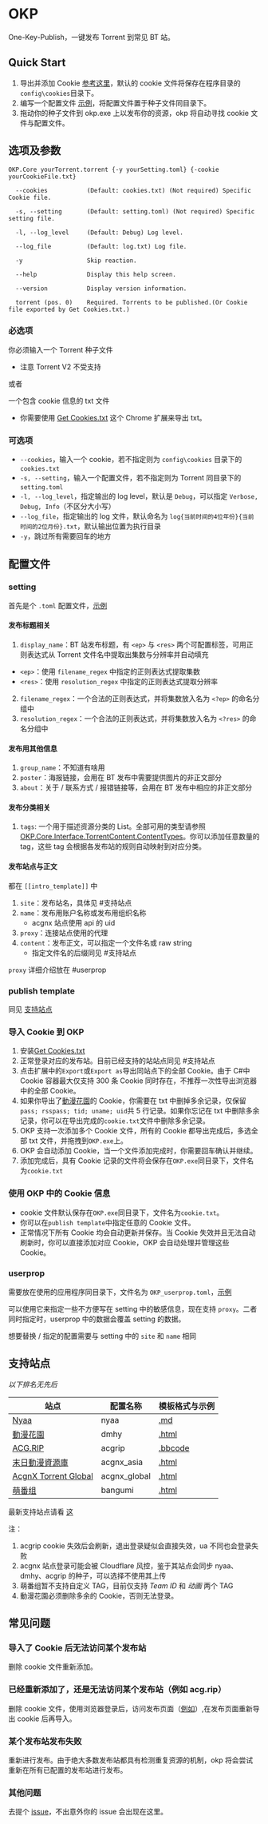 # OKP

One-Key-Publish，一键发布 Torrent 到常见 BT 站。

## Quick Start

1. 导出并添加 Cookie [参考这里](#导入-cookie-到-okp)，默认的 cookie 文件将保存在程序目录的`config\cookies`目录下。
2. 编写一个配置文件 [示例](https://github.com/AmusementClub/OKP/blob/master/OKP.Core/example/setting.toml)，将配置文件置于种子文件同目录下。
3. 拖动你的种子文件到 okp.exe 上以发布你的资源，okp 将自动寻找 cookie 文件与配置文件。

## 选项及参数

`OKP.Core yourTorrent.torrent {-y yourSetting.toml} {-cookie yourCookieFile.txt}`

```
  --cookies           (Default: cookies.txt) (Not required) Specific Cookie file.

  -s, --setting       (Default: setting.toml) (Not required) Specific setting file.

  -l, --log_level     (Default: Debug) Log level.

  --log_file          (Default: log.txt) Log file.

  -y                  Skip reaction.

  --help              Display this help screen.

  --version           Display version information.

  torrent (pos. 0)    Required. Torrents to be published.(Or Cookie file exported by Get Cookies.txt.)
```

### 必选项

你必须输入一个 Torrent 种子文件

- 注意 Torrent V2 不受支持

或者

一个包含 cookie 信息的 txt 文件

- 你需要使用 [Get Cookies.txt](https://chrome.google.com/webstore/detail/get-cookiestxt/bgaddhkoddajcdgocldbbfleckgcbcid) 这个 Chrome 扩展来导出 txt。

### 可选项

- `--cookies`，输入一个 cookie，若不指定则为 `config\cookies` 目录下的 `cookies.txt`
- `-s, --setting`，输入一个配置文件，若不指定则为 Torrent 同目录下的 `setting.toml`
- `-l, --log_level`，指定输出的 log level，默认是 `Debug`，可以指定 `Verbose, Debug, Info`（不区分大小写）
- `--log_file`，指定输出的 log 文件，默认命名为 `log{当前时间的4位年份}{当前时间的2位月份}.txt`，默认输出位置为执行目录
- `-y`，跳过所有需要回车的地方

## 配置文件

### setting

首先是个 `.toml` 配置文件，[示例](https://github.com/AmusementClub/OKP/blob/master/OKP.Core/example/setting.toml)

#### 发布标题相关

1. `display_name`：BT 站发布标题，有 `<ep>` 与 `<res>` 两个可配置标签，可用正则表达式从 Torrent 文件名中提取出集数与分辨率并自动填充

- `<ep>`：使用 `filename_regex` 中指定的正则表达式提取集数
- `<res>`：使用 `resolution_regex` 中指定的正则表达式提取分辨率

2. `filename_regex`：一个合法的正则表达式，并将集数放入名为 `<?ep>` 的命名分组中
3. `resolution_regex`：一个合法的正则表达式，并将集数放入名为 `<?res>` 的命名分组中

#### 发布用其他信息

1. `group_name`：不知道有啥用
2. `poster`：海报链接，会用在 BT 发布中需要提供图片的非正文部分
3. `about`：关于 / 联系方式 / 报错链接等，会用在 BT 发布中相应的非正文部分

#### 发布分类相关

1. `tags`: 一个用于描述资源分类的 List。全部可用的类型请参照 [OKP.Core.Interface.TorrentContent.ContentTypes](https://github.com/AmusementClub/OKP/blob/master/OKP.Core/Interface/TorrentContent.cs#L72)。你可以添加任意数量的 tag，这些 tag 会根据各发布站的规则自动映射到对应分类。

#### 发布站点与正文

都在 `[[intro_template]]` 中

1. `site`：发布站名，具体见 #支持站点
2. `name`：发布用账户名称或发布用组织名称
   - acgnx 站点使用 api 的 uid
3. `proxy`：连接站点使用的代理
4. `content`：发布正文，可以指定一个文件名或 raw string
   - 指定文件名的后缀同见 #支持站点

`proxy` 详细介绍放在 #userprop

### publish template

同见 [支持站点](#支持站点)

### 导入 Cookie 到 OKP

1. 安装[Get Cookies.txt](https://chrome.google.com/webstore/detail/get-cookiestxt/bgaddhkoddajcdgocldbbfleckgcbcid)
2. 正常登录对应的发布站。目前已经支持的站站点同见 #支持站点
3. 点击扩展中的`Export`或`Export as`导出同站点下的全部 Cookie。由于 C#中 Cookie 容器最大仅支持 300 条 Cookie 同时存在，不推荐一次性导出浏览器中的全部 Cookie。
4. 如果你导出了[動漫花園](https://share.dmhy.org/)的 Cookie，你需要在 txt 中删掉多余记录，仅保留`pass; rsspass; tid; uname; uid`共 5 行记录。如果你忘记在 txt 中删除多余记录，你可以在导出完成的`cookie.txt`文件中删除多余记录。
5. OKP 支持一次添加多个 Cookie 文件，所有的 Cookie 都导出完成后，多选全部 txt 文件，并拖拽到`OKP.exe`上。
6. OKP 会自动添加 Cookie，当一个文件添加完成时，你需要回车确认并继续。
7. 添加完成后，具有 Cookie 记录的文件将会保存在`OKP.exe`同目录下，文件名为`cookie.txt`

### 使用 OKP 中的 Cookie 信息

- cookie 文件默认保存在`OKP.exe`同目录下，文件名为`cookie.txt`。
- 你可以在`publish template`中指定任意的 Cookie 文件。
- 正常情况下所有 Cookie 均会自动更新并保存。当 Cookie 失效并且无法自动刷新时，你可以直接添加对应 Cookie，OKP 会自动处理并管理这些 Cookie。

### userprop

需要放在使用的应用程序同目录下，文件名为 `OKP_userprop.toml`，[示例](https://github.com/AmusementClub/OKP/blob/master/OKP.Core/example/OKP_userprop.toml)

可以使用它来指定一些不方便写在 setting 中的敏感信息，现在支持 `proxy`。二者同时指定时，userprop 中的数据会覆盖 setting 的数据。

想要替换 / 指定的配置需要与 setting 中的 `site` 和 `name` 相同

## 支持站点

_以下排名无先后_

| 站点                                          | 配置名称     | 模板格式与示例                                                                             |
| --------------------------------------------- | ------------ | ------------------------------------------------------------------------------------------ |
| [Nyaa](https://nyaa.si/)                      | nyaa         | [.md](https://github.com/AmusementClub/OKP/blob/master/OKP.Core/example/nyaa.md)           |
| [動漫花園](https://share.dmhy.org/)           | dmhy         | [.html](https://github.com/AmusementClub/OKP/blob/master/OKP.Core/example/dmhy.html)       |
| [ACG.RIP](https://share.dmhy.org/)            | acgrip       | [.bbcode](https://github.com/AmusementClub/OKP/blob/master/OKP.Core/example/acgrip.bbcode) |
| [末日動漫資源庫](https://share.acgnx.se/)     | acgnx_asia   | [.html](https://github.com/AmusementClub/OKP/blob/master/OKP.Core/example/dmhy.html)       |
| [AcgnX Torrent Global](https://www.acgnx.se/) | acgnx_global | [.html](https://github.com/AmusementClub/OKP/blob/master/OKP.Core/example/dmhy.html)       |
| [萌番组](https://bangumi.moe/)                | bangumi      | [.html](https://github.com/AmusementClub/OKP/blob/master/OKP.Core/example/dmhy.html)       |

最新支持站点请看 [这](https://github.com/AmusementClub/OKP/blob/master/OKP.Core/Utils/Constants.cs#L8)

注：

1. acgrip cookie 失效后会刷新，退出登录疑似会直接失效，ua 不同也会登录失败
2. acgnx 站点登录可能会被 Cloudflare 风控，鉴于其站点会同步 nyaa、dmhy、acgrip 的种子，可以选择不使用其上传
3. 萌番组暂不支持自定义 TAG，目前仅支持 _Team ID_ 和 _动画_ 两个 TAG
4. 動漫花園必须删除多余的 Cookie，否则无法登录。

## 常见问题

### 导入了 Cookie 后无法访问某个发布站

删除 cookie 文件重新添加。

### 已经重新添加了，还是无法访问某个发布站（例如 acg.rip）

删除 cookie 文件，使用浏览器登录后，访问发布页面（[例如](https://acg.rip/cp/posts/upload)）,在发布页面重新导出 cookie 后再导入。

### 某个发布站发布失败

重新进行发布。由于绝大多数发布站都具有检测重复资源的机制，okp 将会尝试重新在所有已配置的发布站进行发布。

### 其他问题

去提个 [issue](https://github.com/AmusementClub/OKP/issues)，不出意外你的 issue 会出现在这里。
